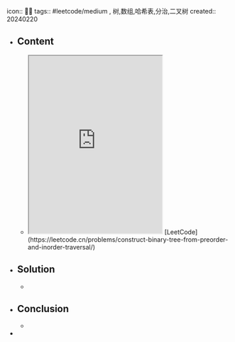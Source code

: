 icon:: 👨‍💻
tags:: #leetcode/medium , 树,数组,哈希表,分治,二叉树
created:: 20240220
- ## Content
  - <iframe src="https://leetcode.cn/problems/construct-binary-tree-from-preorder-and-inorder-traversal" style="height: 400px"></iframe>
    [LeetCode](https://leetcode.cn/problems/construct-binary-tree-from-preorder-and-inorder-traversal/)
- ## Solution
  -
- ## Conclusion
  -
-
